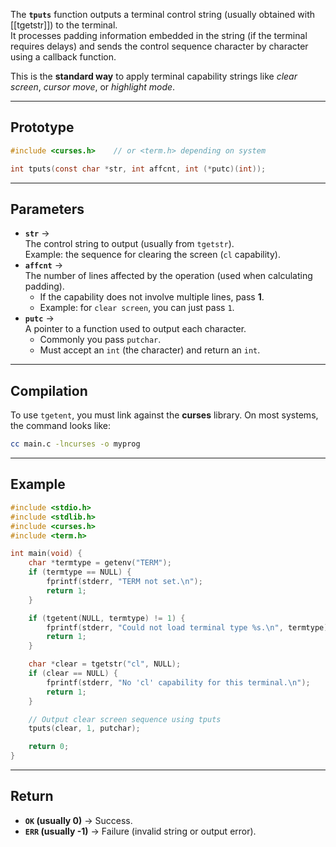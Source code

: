 The **`tputs`** function outputs a terminal control string (usually obtained with [[tgetstr]]) to the terminal.  
It processes padding information embedded in the string (if the terminal requires delays) and sends the control sequence character by character using a callback function.

This is the **standard way** to apply terminal capability strings like _clear screen_, _cursor move_, or _highlight mode_.

___
## Prototype

```c
#include <curses.h>    // or <term.h> depending on system

int tputs(const char *str, int affcnt, int (*putc)(int));
```

___
## Parameters

- **`str`** →  
    The control string to output (usually from `tgetstr`).  
    Example: the sequence for clearing the screen (`cl` capability).
- **`affcnt`** →  
    The number of lines affected by the operation (used when calculating padding).
    - If the capability does not involve multiple lines, pass **1**.
    - Example: for `clear screen`, you can just pass `1`.
- **`putc`** →  
    A pointer to a function used to output each character.
    - Commonly you pass `putchar`.
    - Must accept an `int` (the character) and return an `int`.

___
## Compilation

To use `tgetent`, you must link against the **curses** library. 
On most systems, the command looks like:

```bash
cc main.c -lncurses -o myprog
```

___
## Example

```c
#include <stdio.h>
#include <stdlib.h>
#include <curses.h>
#include <term.h>

int main(void) {
    char *termtype = getenv("TERM");
    if (termtype == NULL) {
        fprintf(stderr, "TERM not set.\n");
        return 1;
    }

    if (tgetent(NULL, termtype) != 1) {
        fprintf(stderr, "Could not load terminal type %s.\n", termtype);
        return 1;
    }

    char *clear = tgetstr("cl", NULL);
    if (clear == NULL) {
        fprintf(stderr, "No 'cl' capability for this terminal.\n");
        return 1;
    }

    // Output clear screen sequence using tputs
    tputs(clear, 1, putchar);

    return 0;
}
```

___
## Return

- **`OK` (usually 0)** → Success.
- **`ERR` (usually -1)** → Failure (invalid string or output error).